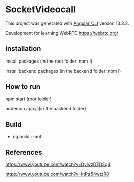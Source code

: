 # SocketVideocall

This project was generated with [Angular CLI](https://github.com/angular/angular-cli) version 13.3.2.

Development for learning WebRTC https://webrtc.org/

## installation

install packages (in the root folder: npm i)

install backend packages (in the backend folder: npm i)

## How to run

npm start (root folder)

nodemon app.js(in the backend folder)


## Build

- ng build --aot

## References

https://www.youtube.com/watch?v=DvlyzDZDEq4

https://www.youtube.com/watch?v=ktPz54wtzR8

